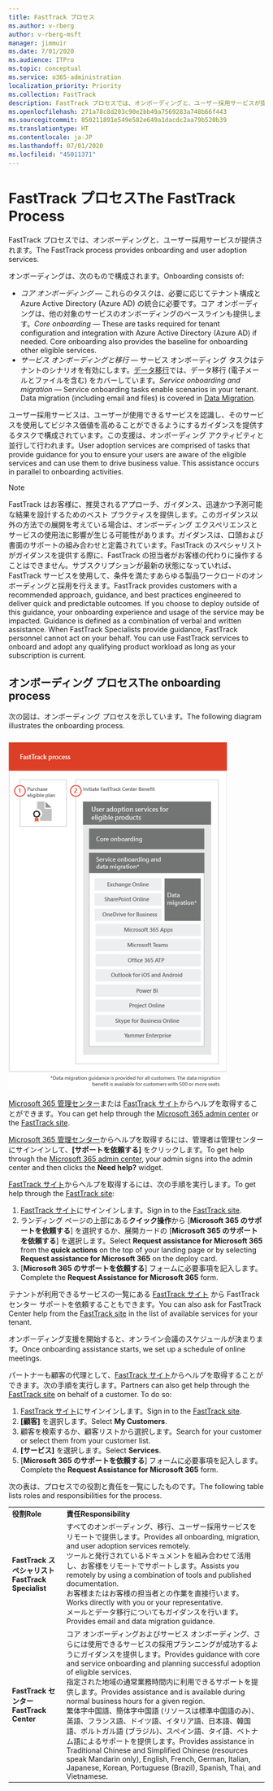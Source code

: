 ```yaml
---
title: FastTrack プロセス
ms.author: v-rberg
author: v-rberg-msft
manager: jimmuir
ms.date: 7/01/2020
ms.audience: ITPro
ms.topic: conceptual
ms.service: o365-administration
localization_priority: Priority
ms.collection: FastTrack
description: FastTrack プロセスでは、オンボーディングと、ユーザー採用サービスが提供されます。
ms.openlocfilehash: 271a78c8d203c90e2bb49a7569283a748b66f443
ms.sourcegitcommit: 850211891e549e582e649a1dacdc2aa79b520b39
ms.translationtype: HT
ms.contentlocale: ja-JP
ms.lasthandoff: 07/01/2020
ms.locfileid: "45011371"
---
```

# <a name="the-fasttrack-process"></a><span data-ttu-id="0348d-103">FastTrack プロセス</span><span class="sxs-lookup"><span data-stu-id="0348d-103">The FastTrack Process</span></span>

<span data-ttu-id="0348d-104">FastTrack プロセスでは、オンボーディングと、ユーザー採用サービスが提供されます。</span><span class="sxs-lookup"><span data-stu-id="0348d-104">The FastTrack process provides onboarding and user adoption services.</span></span> 
  
<span data-ttu-id="0348d-105">オンボーディングは、次のもので構成されます。</span><span class="sxs-lookup"><span data-stu-id="0348d-105">Onboarding consists of:</span></span>
  
- <span data-ttu-id="0348d-p101">*コア オンボーディング* — これらのタスクは、必要に応じてテナント構成と Azure Active Directory (Azure AD) の統合に必要です。コア オンボーディングは、他の対象のサービスのオンボーディングのベースラインも提供します。</span><span class="sxs-lookup"><span data-stu-id="0348d-p101">*Core onboarding* — These are tasks required for tenant configuration and integration with Azure Active Directory (Azure AD) if needed. Core onboarding also provides the baseline for onboarding other eligible services.</span></span> 
- <span data-ttu-id="0348d-p102">*サービス オンボーディングと移行* — サービス オンボーディング タスクはテナントのシナリオを有効にします。[データ移行](O365-data-migration.md)では、データ移行 (電子メールとファイルを含む) をカバーしています。</span><span class="sxs-lookup"><span data-stu-id="0348d-p102">*Service onboarding and migration* — Service onboarding tasks enable scenarios in your tenant. Data migration (including email and files) is covered in [Data Migration](O365-data-migration.md).</span></span> 
    
<span data-ttu-id="0348d-p103">ユーザー採用サービスは、ユーザーが使用できるサービスを認識し、そのサービスを使用してビジネス価値を高めることができるようにするガイダンスを提供するタスクで構成されています。この支援は、オンボーディング アクティビティと並行して行われます。</span><span class="sxs-lookup"><span data-stu-id="0348d-p103">User adoption services are comprised of tasks that provide guidance for you to ensure your users are aware of the eligible services and can use them to drive business value. This assistance occurs in parallel to onboarding activities.</span></span>
  
> [!NOTE]
> <span data-ttu-id="0348d-p104">FastTrack はお客様に、推奨されるアプローチ、ガイダンス、迅速かつ予測可能な結果を設計するためのベスト プラクティスを提供します。このガイダンス以外の方法での展開を考えている場合は、オンボーディング エクスペリエンスとサービスの使用法に影響が生じる可能性があります。ガイダンスは、口頭および書面のサポートの組み合わせと定義されています。FastTrack のスペシャリストがガイダンスを提供する際に、FastTrack の担当者がお客様の代わりに操作することはできません。サブスクリプションが最新の状態になっていれば、FastTrack サービスを使用して、条件を満たすあらゆる製品ワークロードのオンボーディングと採用を行えます。</span><span class="sxs-lookup"><span data-stu-id="0348d-p104">FastTrack provides customers with a recommended approach, guidance, and best practices engineered to deliver quick and predictable outcomes. If you choose to deploy outside of this guidance, your onboarding experience and usage of the service may be impacted. Guidance is defined as a combination of verbal and written assistance. When FastTrack Specialists provide guidance, FastTrack personnel cannot act on your behalf. You can use FastTrack services to onboard and adopt any qualifying product workload as long as your subscription is current.</span></span> 
  
## <a name="the-onboarding-process"></a><span data-ttu-id="0348d-117">オンボーディング プロセス</span><span class="sxs-lookup"><span data-stu-id="0348d-117">The onboarding process</span></span>

<span data-ttu-id="0348d-118">次の図は、オンボーディング プロセスを示しています。</span><span class="sxs-lookup"><span data-stu-id="0348d-118">The following diagram illustrates the onboarding process.</span></span>
  
![オンボーディング特典を利用する場合のタイムライン](media/o365-onboarding-timeline-m365-apps.png)
  
<span data-ttu-id="0348d-120">[Microsoft 365 管理センター](https://go.microsoft.com/fwlink/?linkid=2032704)または [FastTrack サイト](https://go.microsoft.com/fwlink/?linkid=780698)からヘルプを取得することができます。</span><span class="sxs-lookup"><span data-stu-id="0348d-120">You can get help through the [Microsoft 365 admin center](https://go.microsoft.com/fwlink/?linkid=2032704) or the [FastTrack site](https://go.microsoft.com/fwlink/?linkid=780698).</span></span> 

<span data-ttu-id="0348d-121">[Microsoft 365 管理センター](https://go.microsoft.com/fwlink/?linkid=2032704)からヘルプを取得するには、管理者は管理センターにサインインして、**[サポートを依頼する]** をクリックします。</span><span class="sxs-lookup"><span data-stu-id="0348d-121">To get help through the [Microsoft 365 admin center](https://go.microsoft.com/fwlink/?linkid=2032704), your admin signs into the admin center and then clicks the **Need help?** widget.</span></span> 

<span data-ttu-id="0348d-122">[FastTrack サイト](https://go.microsoft.com/fwlink/?linkid=780698)からヘルプを取得するには、次の手順を実行します。</span><span class="sxs-lookup"><span data-stu-id="0348d-122">To get help through the [FastTrack site](https://go.microsoft.com/fwlink/?linkid=780698):</span></span> 
1.    <span data-ttu-id="0348d-123">[FastTrack サイト](https://go.microsoft.com/fwlink/?linkid=780698)にサインインします。</span><span class="sxs-lookup"><span data-stu-id="0348d-123">Sign in to the [FastTrack site](https://go.microsoft.com/fwlink/?linkid=780698).</span></span> 
2.    <span data-ttu-id="0348d-124">ランディング ページの上部にある**クイック操作**から [**Microsoft 365 のサポートを依頼する**] を選択するか、展開カードの [**Microsoft 365 のサポートを依頼する**] を選択します。</span><span class="sxs-lookup"><span data-stu-id="0348d-124">Select **Request assistance for Microsoft 365** from the **quick actions** on the top of your landing page or by selecting **Request assistance for Microsoft 365** on the deploy card.</span></span>
3.    <span data-ttu-id="0348d-125">[**Microsoft 365 のサポートを依頼する**] フォームに必要事項を記入します。</span><span class="sxs-lookup"><span data-stu-id="0348d-125">Complete the **Request Assistance for Microsoft 365** form.</span></span> 
  
 <span data-ttu-id="0348d-126">テナントが利用できるサービスの一覧にある [FastTrack サイト](https://go.microsoft.com/fwlink/?linkid=780698) から FastTrack センター サポートを依頼することもできます。</span><span class="sxs-lookup"><span data-stu-id="0348d-126">You can also ask for FastTrack Center help from the [FastTrack site](https://go.microsoft.com/fwlink/?linkid=780698) in the list of available services for your tenant.</span></span> 
    
 <span data-ttu-id="0348d-127">オンボーディング支援を開始すると、オンライン会議のスケジュールが決まります。</span><span class="sxs-lookup"><span data-stu-id="0348d-127">Once onboarding assistance starts, we set up a schedule of online meetings.</span></span>
    
<span data-ttu-id="0348d-p105">パートナーも顧客の代理として、[FastTrack サイト](https://go.microsoft.com/fwlink/?linkid=780698)からヘルプを取得することができます。次の手順を実行します。</span><span class="sxs-lookup"><span data-stu-id="0348d-p105">Partners can also get help through the [FastTrack site](https://go.microsoft.com/fwlink/?linkid=780698) on behalf of a customer. To do so:</span></span>
1.    <span data-ttu-id="0348d-130">[FastTrack サイト](https://go.microsoft.com/fwlink/?linkid=780698)にサインインします。</span><span class="sxs-lookup"><span data-stu-id="0348d-130">Sign in to the [FastTrack site](https://go.microsoft.com/fwlink/?linkid=780698).</span></span> 
2.    <span data-ttu-id="0348d-131">**[顧客]** を選択します。</span><span class="sxs-lookup"><span data-stu-id="0348d-131">Select **My Customers**.</span></span>
3.    <span data-ttu-id="0348d-132">顧客を検索するか、顧客リストから選択します。</span><span class="sxs-lookup"><span data-stu-id="0348d-132">Search for your customer or select them from your customer list.</span></span>
4.    <span data-ttu-id="0348d-133">**[サービス]** を選択します。</span><span class="sxs-lookup"><span data-stu-id="0348d-133">Select **Services**.</span></span>
5.    <span data-ttu-id="0348d-134">[**Microsoft 365 のサポートを依頼する**] フォームに必要事項を記入します。</span><span class="sxs-lookup"><span data-stu-id="0348d-134">Complete the **Request Assistance for Microsoft 365** form.</span></span> 

<span data-ttu-id="0348d-135">次の表は、プロセスでの役割と責任を一覧にしたものです。</span><span class="sxs-lookup"><span data-stu-id="0348d-135">The following table lists roles and responsibilities for the process.</span></span>
    
|||
|:-----|:-----|
|<span data-ttu-id="0348d-136">**役割**</span><span class="sxs-lookup"><span data-stu-id="0348d-136">**Role**</span></span> <br/> |<span data-ttu-id="0348d-137">**責任**</span><span class="sxs-lookup"><span data-stu-id="0348d-137">**Responsibility**</span></span> <br/> |
|<span data-ttu-id="0348d-138">**FastTrack スペシャリスト**</span><span class="sxs-lookup"><span data-stu-id="0348d-138">**FastTrack Specialist**</span></span> <br/> |<span data-ttu-id="0348d-139">すべてのオンボーディング、移行、ユーザー採用サービスをリモートで提供します。</span><span class="sxs-lookup"><span data-stu-id="0348d-139">Provides all onboarding, migration, and user adoption services remotely.</span></span>  <br/> <span data-ttu-id="0348d-140">ツールと発行されているドキュメントを組み合わせて活用し、お客様をリモートでサポートします。</span><span class="sxs-lookup"><span data-stu-id="0348d-140">Assists you remotely by using a combination of tools and published documentation.</span></span> <br/> <span data-ttu-id="0348d-141">お客様またはお客様の担当者との作業を直接行います。</span><span class="sxs-lookup"><span data-stu-id="0348d-141">Works directly with you or your representative.</span></span> <br/> <span data-ttu-id="0348d-142">メールとデータ移行についてもガイダンスを行います。</span><span class="sxs-lookup"><span data-stu-id="0348d-142">Provides email and data migration guidance.</span></span>|
|<span data-ttu-id="0348d-143">**FastTrack センター**</span><span class="sxs-lookup"><span data-stu-id="0348d-143">**FastTrack Center**</span></span>  <br/> |<span data-ttu-id="0348d-144">コア オンボーディングおよびサービス オンボーディング、さらには使用できるサービスの採用プランニングが成功するようにガイダンスを提供します。</span><span class="sxs-lookup"><span data-stu-id="0348d-144">Provides guidance with core and service onboarding and planning successful adoption of eligible services.</span></span>  <br/> <span data-ttu-id="0348d-145">指定された地域の通常業務時間内に利用できるサポートを提供します。</span><span class="sxs-lookup"><span data-stu-id="0348d-145">Provides assistance and is available during normal business hours for a given region.</span></span> <br/> <span data-ttu-id="0348d-146">繁体字中国語、簡体字中国語 (リソースは標準中国語のみ)、英語、フランス語、ドイツ語、イタリア語、日本語、韓国語、ポルトガル語 (ブラジル)、スペイン語、タイ語、ベトナム語によるサポートを提供します。</span><span class="sxs-lookup"><span data-stu-id="0348d-146">Provides assistance in Traditional Chinese and Simplified Chinese (resources speak Mandarin only), English, French, German, Italian, Japanese, Korean, Portuguese (Brazil), Spanish, Thai, and Vietnamese.</span></span>|
